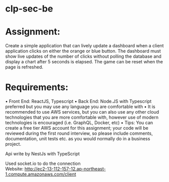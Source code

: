 # clp-sec-be
# Assignment: <br />

Create a simple application that can lively update a dashboard when a client application clicks on either the orange or blue button. The dashboard must show live updates of the number of clicks without polling the database and display a chart after 5 seconds is elapsed. The game can be reset when the page is refreshed. <br />

# Requirements: <br />
•	Front End: ReactJS, Typescript
•	Back End: Node.JS with Typescript preferred but you may use any language you are comfortable with
•	It is recommended to use AWS services, but you can also use any other cloud technologies that you are more comfortable with, however use of modern technologies is encouraged (i.e. GraphQL, Docker, etc)
•	Tips: You can create a free tier AWS account for this assignment; your code will be reviewed during the first round interview, so please include comments, documentation, unit tests etc. as you would normally do in a business project. 


Api write by NestJs with TypeScript <br />

Used socket.io to do the connection <br />
Website: http://ec2-13-112-157-12.ap-northeast-1.compute.amazonaws.com/client 
